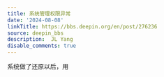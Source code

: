 ```yaml
---
title: 系统管理权限异常
date: '2024-08-08'
linkTitle: https://bbs.deepin.org/en/post/276236
source: deepin_bbs
description:  JL Yang 
disable_comments: true
---
```

系统做了还原以后，用
